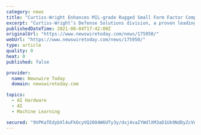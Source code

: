 ```yaml
---
category: news
title: "Curtiss-Wright Enhances MIL-grade Rugged Small Form Factor Computer with New Industrial-Grade NVIDIA Jetson AGX Xavier for AI/ML/Edge Computing"
excerpt: "Curtiss-Wright’s Defense Solutions division, a proven leading supplier of small form factor (SFF) mission computing and networking solutions, announces that its Parvus DuraCOR AGX-Xavier rugged modular mission supercomputer will now integrate the newly introduced NVIDIA® Jetson AGX Xavier™ Industrial System on Module (SoM)."
publishedDateTime: 2021-08-04T17:42:00Z
originalUrl: "https://www.newswiretoday.com/news/175950/"
webUrl: "https://www.newswiretoday.com/news/175950/"
type: article
quality: 0
heat: 0
published: false

provider:
  name: Newswire Today
  domain: newswiretoday.com

topics:
  - AI Hardware
  - AI
  - Machine Learning

secured: "9VPKaTEdybXl4uFkOcyVQ20O4W6UTy3y/dxj4vaZYWdlXM3aD1Uk9NdDyZcVnnKTT7sbamJZ7sFPYX7uXFl0dubW+oXG0KbD4tzDXY/PjlVER2PKfInF5YZPQPlSGA51R8AHxRTTiraCopCSt8RHyRTxJeyngcja/RNAcpHUBaaljieeWqezF7Xepr4HKvguIwL+oKLQL9QpohkTR/lbADF97eAnWPyOIjXJA5Sb/3ZBvzRwAhg8vupLK1aKiSTUHu1fCJeyzV8oQcW+8DOMZlonDGXx+d/zX1jBUgGVajkRQrKJgQ8aQDS96+MyDv7+LmpFta6HdNkODSABqP5om0PEFJQzstc0/gIgp1nMn0k=;HqhHeQN5bxtu0AEprV7P1Q=="
---
```



